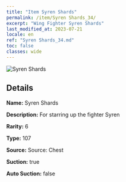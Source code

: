 ```yaml
---
title: "Item Syren Shards"
permalink: /item/Syren Shards_34/
excerpt: "Wing Fighter Syren Shards"
last_modified_at: 2023-07-21
locale: en
ref: "Syren Shards_34.md"
toc: false
classes: wide
---
```



 ![Syren Shards](/images/item/Syren_Shards_p.png)



## Details

 **Name:** Syren Shards 

 **Description:** For starring up the fighter Syren

 **Rarity:** 6 

 **Type:** 107 

 **Source:** Source: Chest 

 **Suction:** true 

 **Auto Suction:** false 



